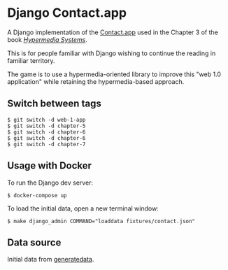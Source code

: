 # Django Contact.app

A Django implementation of the [Contact.app](https://github.com/bigskysoftware/contact-app) used in the Chapter 3 of the book [*Hypermedia Systems*](https://hypermedia.systems/a-web-1-0-application/).

This is for people familiar with Django wishing to continue the reading in familiar territory.

The game is to use a hypermedia-oriented library to improve this "web 1.0 application" while retaining the hypermedia-based approach.

## Switch between tags

    $ git switch -d web-1-app
    $ git switch -d chapter-5
    $ git switch -d chapter-6
    $ git switch -d chapter-6
    $ git switch -d chapter-7

## Usage with Docker

To run the Django dev server:

    $ docker-compose up

To load the initial data, open a new terminal window:

    $ make django_admin COMMAND="loaddata fixtures/contact.json"

## Data source

Initial data from [generatedata](https://github.com/benkeen/generatedata).
